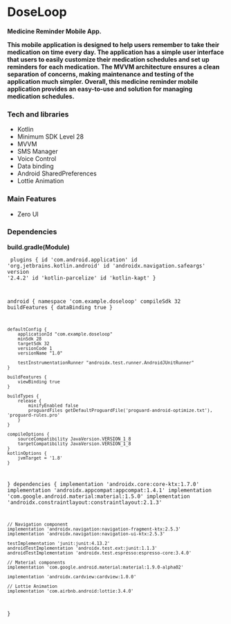# DoseLoop
<p><b> Medicine Reminder Mobile App.

This mobile application is designed to help users remember to take their medication on time every day.
The application has a simple user interface that users to easily customize their medication schedules and set up reminders for each medication.
The MVVM architecture ensures a clean separation of concerns, making maintenance and testing of the application much simpler.
Overall, this medicine reminder mobile application provides an easy-to-use and solution for managing medication schedules.</b> </p>

###  Tech and libraries
- Kotlin
- Minimum SDK Level 28
- MVVM
- SMS Manager
- Voice Control
- Data binding
- Android SharedPreferences
- Lottie Animation

### Main Features
- Zero UI


### Dependencies

<p><b> build.gradle(Module)</p></b>

<code> plugins {
    id 'com.android.application'
    id 'org.jetbrains.kotlin.android'
    id 'androidx.navigation.safeargs' version '2.4.2'
    id 'kotlin-parcelize'
    id 'kotlin-kapt'
}

android {
    namespace 'com.example.doseloop'
    compileSdk 32
    buildFeatures {
        dataBinding true
    }

    defaultConfig {
        applicationId "com.example.doseloop"
        minSdk 28
        targetSdk 32
        versionCode 1
        versionName "1.0"

        testInstrumentationRunner "androidx.test.runner.AndroidJUnitRunner"
    }
    
    buildFeatures {
        viewBinding true
    }

    buildTypes {
        release {
            minifyEnabled false
            proguardFiles getDefaultProguardFile('proguard-android-optimize.txt'), 'proguard-rules.pro'
        }
    }
    
    compileOptions {
        sourceCompatibility JavaVersion.VERSION_1_8
        targetCompatibility JavaVersion.VERSION_1_8
    }
    kotlinOptions {
        jvmTarget = '1.8'
    }
}
dependencies {
    implementation 'androidx.core:core-ktx:1.7.0'
    implementation 'androidx.appcompat:appcompat:1.4.1'
    implementation 'com.google.android.material:material:1.5.0'
    implementation 'androidx.constraintlayout:constraintlayout:2.1.3'

    // Navigation component
    implementation 'androidx.navigation:navigation-fragment-ktx:2.5.3'
    implementation 'androidx.navigation:navigation-ui-ktx:2.5.3'

    testImplementation 'junit:junit:4.13.2'
    androidTestImplementation 'androidx.test.ext:junit:1.1.3'
    androidTestImplementation 'androidx.test.espresso:espresso-core:3.4.0'

    // Material components
    implementation 'com.google.android.material:material:1.9.0-alpha02'

    implementation 'androidx.cardview:cardview:1.0.0'

    // Lottie Animation
    implementation 'com.airbnb.android:lottie:3.4.0'
} </code>
